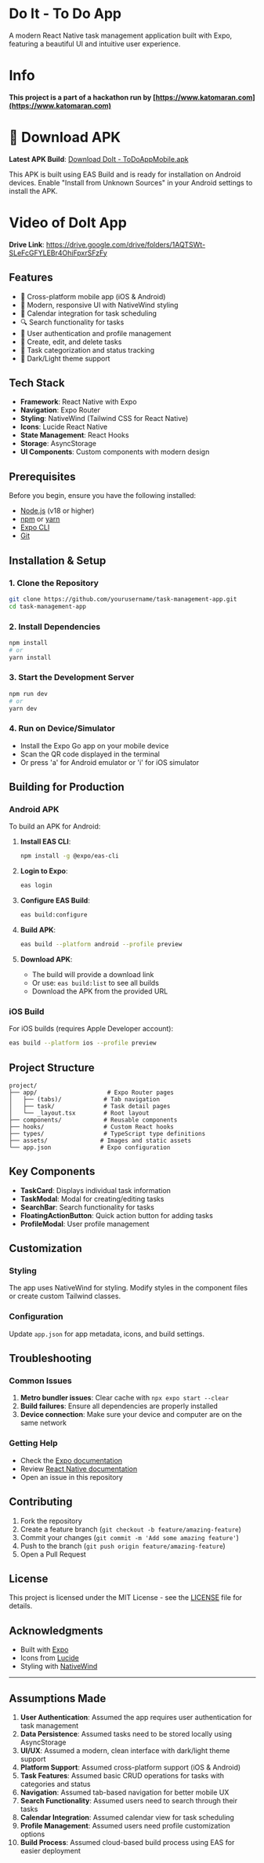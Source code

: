 # Do It - To Do App

A modern React Native task management application built with Expo, featuring a beautiful UI and intuitive user experience.

# Info

**This project is a part of a hackathon run by [https://www.katomaran.com](https://www.katomaran.com)**

# 📱 Download APK

**Latest APK Build**: [Download DoIt - ToDoAppMobile.apk](https://expo.dev/accounts/avanti14/projects/bolt-expo-nativewind/builds/ff8fdf64-53be-4a69-8902-c13cc2939e11)

This APK is built using EAS Build and is ready for installation on Android devices. Enable "Install from Unknown Sources" in your Android settings to install the APK. 

# Video of DoIt App

**Drive Link**: https://drive.google.com/drive/folders/1AQTSWt-SLeFcGFYLEBr4OhiFpxrSFzFy

## Features

- 📱 Cross-platform mobile app (iOS & Android)
- 🎨 Modern, responsive UI with NativeWind styling
- 📅 Calendar integration for task scheduling
- 🔍 Search functionality for tasks
- 👤 User authentication and profile management
- 📝 Create, edit, and delete tasks
- 🎯 Task categorization and status tracking
- 🌙 Dark/Light theme support

## Tech Stack

- **Framework**: React Native with Expo
- **Navigation**: Expo Router
- **Styling**: NativeWind (Tailwind CSS for React Native)
- **Icons**: Lucide React Native
- **State Management**: React Hooks
- **Storage**: AsyncStorage
- **UI Components**: Custom components with modern design

## Prerequisites

Before you begin, ensure you have the following installed:

- [Node.js](https://nodejs.org/) (v18 or higher)
- [npm](https://www.npmjs.com/) or [yarn](https://yarnpkg.com/)
- [Expo CLI](https://docs.expo.dev/get-started/installation/)
- [Git](https://git-scm.com/)

## Installation & Setup

### 1. Clone the Repository

```bash
git clone https://github.com/yourusername/task-management-app.git
cd task-management-app
```

### 2. Install Dependencies

```bash
npm install
# or
yarn install
```

### 3. Start the Development Server

```bash
npm run dev
# or
yarn dev
```

### 4. Run on Device/Simulator

- Install the Expo Go app on your mobile device
- Scan the QR code displayed in the terminal
- Or press 'a' for Android emulator or 'i' for iOS simulator

## Building for Production

### Android APK

To build an APK for Android:

1. **Install EAS CLI**:

   ```bash
   npm install -g @expo/eas-cli
   ```

2. **Login to Expo**:

   ```bash
   eas login
   ```

3. **Configure EAS Build**:

   ```bash
   eas build:configure
   ```

4. **Build APK**:

   ```bash
   eas build --platform android --profile preview
   ```

5. **Download APK**:
   - The build will provide a download link
   - Or use: `eas build:list` to see all builds
   - Download the APK from the provided URL

### iOS Build

For iOS builds (requires Apple Developer account):

```bash
eas build --platform ios --profile preview
```

## Project Structure

```
project/
├── app/                    # Expo Router pages
│   ├── (tabs)/            # Tab navigation
│   ├── task/              # Task detail pages
│   └── _layout.tsx        # Root layout
├── components/            # Reusable components
├── hooks/                 # Custom React hooks
├── types/                 # TypeScript type definitions
├── assets/               # Images and static assets
└── app.json              # Expo configuration
```

## Key Components

- **TaskCard**: Displays individual task information
- **TaskModal**: Modal for creating/editing tasks
- **SearchBar**: Search functionality for tasks
- **FloatingActionButton**: Quick action button for adding tasks
- **ProfileModal**: User profile management

## Customization

### Styling

The app uses NativeWind for styling. Modify styles in the component files or create custom Tailwind classes.

### Configuration

Update `app.json` for app metadata, icons, and build settings.

## Troubleshooting

### Common Issues

1. **Metro bundler issues**: Clear cache with `npx expo start --clear`
2. **Build failures**: Ensure all dependencies are properly installed
3. **Device connection**: Make sure your device and computer are on the same network

### Getting Help

- Check the [Expo documentation](https://docs.expo.dev/)
- Review [React Native documentation](https://reactnative.dev/)
- Open an issue in this repository

## Contributing

1. Fork the repository
2. Create a feature branch (`git checkout -b feature/amazing-feature`)
3. Commit your changes (`git commit -m 'Add some amazing feature'`)
4. Push to the branch (`git push origin feature/amazing-feature`)
5. Open a Pull Request

## License

This project is licensed under the MIT License - see the [LICENSE](LICENSE) file for details.

## Acknowledgments

- Built with [Expo](https://expo.dev/)
- Icons from [Lucide](https://lucide.dev/)
- Styling with [NativeWind](https://www.nativewind.dev/)

---

## Assumptions Made

1. **User Authentication**: Assumed the app requires user authentication for task management
2. **Data Persistence**: Assumed tasks need to be stored locally using AsyncStorage
3. **UI/UX**: Assumed a modern, clean interface with dark/light theme support
4. **Platform Support**: Assumed cross-platform support (iOS & Android)
5. **Task Features**: Assumed basic CRUD operations for tasks with categories and status
6. **Navigation**: Assumed tab-based navigation for better mobile UX
7. **Search Functionality**: Assumed users need to search through their tasks
8. **Calendar Integration**: Assumed calendar view for task scheduling
9. **Profile Management**: Assumed users need profile customization options
10. **Build Process**: Assumed cloud-based build process using EAS for easier deployment
#


